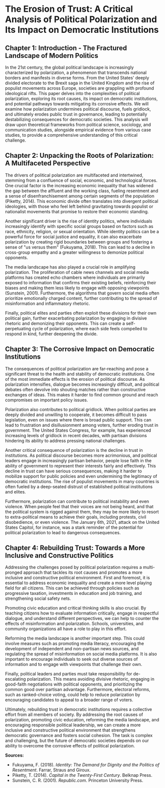 # The Erosion of Trust: A Critical Analysis of Political Polarization and Its Impact on Democratic Institutions

## Chapter 1: Introduction - The Fractured Landscape of Modern Politics

In the 21st century, the global political landscape is increasingly characterized by polarization, a phenomenon that transcends national borders and manifests in diverse forms. From the United States' deeply divided electorate to the Brexit saga in the United Kingdom and the rise of populist movements across Europe, societies are grappling with profound ideological rifts. This paper delves into the complexities of political polarization, exploring its root causes, its impact on democratic institutions, and potential pathways towards mitigating its corrosive effects. We will examine how polarization undermines political discourse, fuels gridlock, and ultimately erodes public trust in governance, leading to potentially destabilizing consequences for democratic societies. This analysis will draw upon theoretical frameworks from political science, sociology, and communication studies, alongside empirical evidence from various case studies, to provide a comprehensive understanding of this critical challenge.

## Chapter 2: Unpacking the Roots of Polarization: A Multifaceted Perspective

The drivers of political polarization are multifaceted and intertwined, stemming from a confluence of social, economic, and technological forces. One crucial factor is the increasing economic inequality that has widened the gap between the affluent and the working class, fueling resentment and a sense of disenfranchisement among certain segments of the population (Piketty, 2014). This economic divide often translates into divergent political ideologies, with those who feel left behind gravitating towards populist or nationalist movements that promise to restore their economic standing.

Another significant driver is the rise of identity politics, where individuals increasingly identify with specific social groups based on factors such as race, ethnicity, religion, or sexual orientation. While identity politics can be a powerful force for social justice and equality, it can also exacerbate polarization by creating rigid boundaries between groups and fostering a sense of "us versus them" (Fukuyama, 2018). This can lead to a decline in cross-group empathy and a greater willingness to demonize political opponents.

The media landscape has also played a crucial role in amplifying polarization. The proliferation of cable news channels and social media platforms has created echo chambers where individuals are primarily exposed to information that confirms their existing beliefs, reinforcing their biases and making them less likely to engage with opposing viewpoints (Sunstein, 2001). Furthermore, the algorithms that govern social media often prioritize emotionally charged content, further contributing to the spread of misinformation and inflammatory rhetoric.

Finally, political elites and parties often exploit these divisions for their own political gain, further exacerbating polarization by engaging in divisive rhetoric and demonizing their opponents. This can create a self-perpetuating cycle of polarization, where each side feels compelled to respond in kind, further deepening the divide.

## Chapter 3: The Corrosive Impact on Democratic Institutions

The consequences of political polarization are far-reaching and pose a significant threat to the health and stability of democratic institutions. One of the most immediate effects is the erosion of political discourse. As polarization intensifies, dialogue becomes increasingly difficult, and political debates often devolve into shouting matches rather than constructive exchanges of ideas. This makes it harder to find common ground and reach compromises on important policy issues.

Polarization also contributes to political gridlock. When political parties are deeply divided and unwilling to cooperate, it becomes difficult to pass legislation, even on issues where there is broad public support. This can lead to frustration and disillusionment among voters, further eroding trust in government. The United States Congress, for example, has experienced increasing levels of gridlock in recent decades, with partisan divisions hindering its ability to address pressing national challenges.

Another critical consequence of polarization is the decline in trust in institutions. As political discourse becomes more acrimonious, and political leaders engage in increasingly partisan behavior, people lose faith in the ability of government to represent their interests fairly and effectively. This decline in trust can have serious consequences, making it harder to mobilize support for public policies and even undermining the legitimacy of democratic institutions. The rise of populist movements in many countries is often fueled by a deep-seated distrust of established political institutions and elites.

Furthermore, polarization can contribute to political instability and even violence. When people feel that their voices are not being heard, and that the political system is rigged against them, they may be more likely to resort to extra-political means to achieve their goals, including protests, civil disobedience, or even violence. The January 6th, 2021, attack on the United States Capitol, for instance, was a stark reminder of the potential for political polarization to lead to dangerous consequences.

## Chapter 4: Rebuilding Trust: Towards a More Inclusive and Constructive Politics

Addressing the challenges posed by political polarization requires a multi-pronged approach that tackles its root causes and promotes a more inclusive and constructive political environment. First and foremost, it is essential to address economic inequality and create a more level playing field for all citizens. This can be achieved through policies such as progressive taxation, investments in education and job training, and strengthening social safety nets.

Promoting civic education and critical thinking skills is also crucial. By teaching citizens how to evaluate information critically, engage in respectful dialogue, and understand different perspectives, we can help to counter the effects of misinformation and polarization. Schools, universities, and community organizations all have a role to play in this effort.

Reforming the media landscape is another important step. This could involve measures such as promoting media literacy, encouraging the development of independent and non-partisan news sources, and regulating the spread of misinformation on social media platforms. It is also important to encourage individuals to seek out diverse sources of information and to engage with viewpoints that challenge their own.

Finally, political leaders and parties must take responsibility for de-escalating polarization. This means avoiding divisive rhetoric, engaging in good-faith negotiations with political opponents, and prioritizing the common good over partisan advantage. Furthermore, electoral reforms, such as ranked-choice voting, could help to reduce polarization by encouraging candidates to appeal to a broader range of voters.

Ultimately, rebuilding trust in democratic institutions requires a collective effort from all members of society. By addressing the root causes of polarization, promoting civic education, reforming the media landscape, and encouraging responsible political leadership, we can create a more inclusive and constructive political environment that strengthens democratic governance and fosters social cohesion. The task is complex and challenging, but the future of democratic societies depends on our ability to overcome the corrosive effects of political polarization.

**Sources:**

*   Fukuyama, F. (2018). *Identity: The Demand for Dignity and the Politics of Resentment*. Farrar, Straus and Giroux.
*   Piketty, T. (2014). *Capital in the Twenty-First Century*. Belknap Press.
*   Sunstein, C. R. (2001). *Republic.com*. Princeton University Press.
